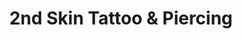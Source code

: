 ---
title: "2nd Skin Tattoo & Piercing"
url: /waedenswil/2nd-skin-tattoo-und-piercing/
shop: Tattoo
---